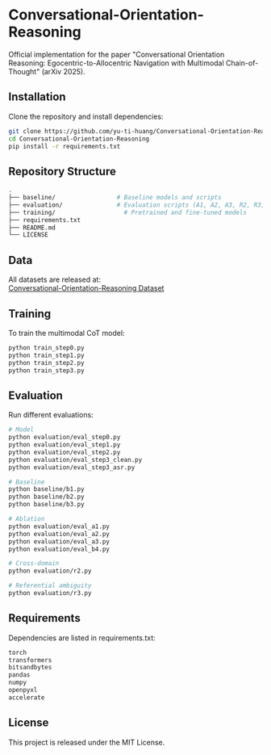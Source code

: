 # Conversational-Orientation-Reasoning
Official implementation for the paper "Conversational Orientation Reasoning: Egocentric-to-Allocentric Navigation with Multimodal Chain-of-Thought" (arXiv 2025).

## Installation
Clone the repository and install dependencies:
```bash
git clone https://github.com/yu-ti-huang/Conversational-Orientation-Reasoning.git
cd Conversational-Orientation-Reasoning
pip install -r requirements.txt
```

## Repository Structure
```bash
.
├── baseline/                 # Baseline models and scripts
├── evaluation/               # Evaluation scripts (A1, A2, A3, R2, R3, etc.)
├── training/                   # Pretrained and fine-tuned models
├── requirements.txt
├── README.md
└── LICENSE
```

## Data

All datasets are released at:  
[Conversational-Orientation-Reasoning Dataset](https://huggingface.co/datasets/yu-ti-huang/Conversational-Orientation-Reasoning)

## Training
To train the multimodal CoT model:
```bash
python train_step0.py
python train_step1.py
python train_step2.py
python train_step3.py
```

## Evaluation
Run different evaluations:
```bash
# Model
python evaluation/eval_step0.py
python evaluation/eval_step1.py
python evaluation/eval_step2.py
python evaluation/eval_step3_clean.py
python evaluation/eval_step3_asr.py

# Baseline
python baseline/b1.py
python baseline/b2.py
python baseline/b3.py

# Ablation
python evaluation/eval_a1.py
python evaluation/eval_a2.py
python evaluation/eval_a3.py
python evaluation/eval_b4.py

# Cross-domain
python evaluation/r2.py

# Referential ambiguity
python evaluation/r3.py
```

## Requirements
Dependencies are listed in requirements.txt:
```bash
torch
transformers
bitsandbytes
pandas
numpy
openpyxl
accelerate
```

## License
This project is released under the MIT License.
